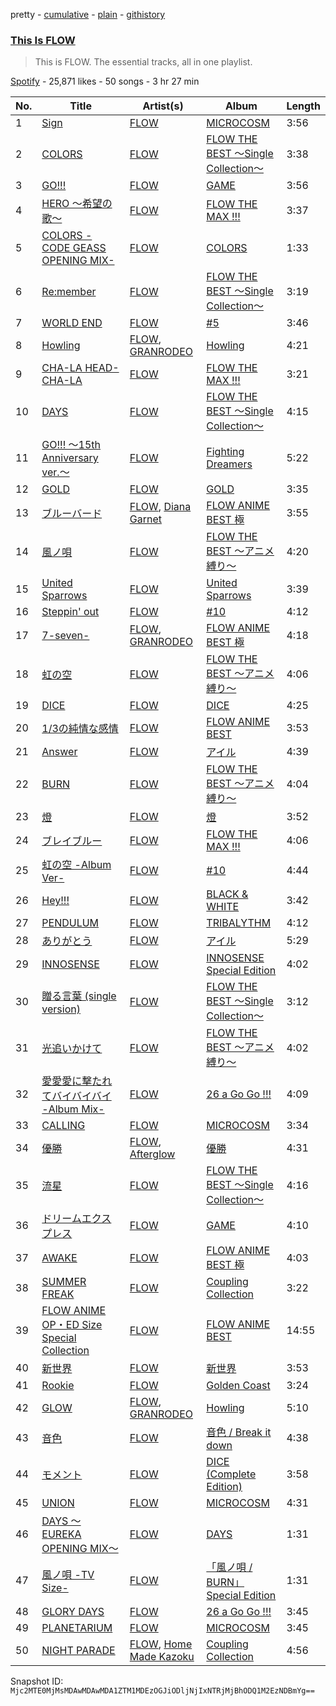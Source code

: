 pretty - [cumulative](/playlists/cumulative/37i9dQZF1DZ06evO22IRjV.md) - [plain](/playlists/plain/37i9dQZF1DZ06evO22IRjV) - [githistory](https://github.githistory.xyz/mackorone/spotify-playlist-archive/blob/main/playlists/plain/37i9dQZF1DZ06evO22IRjV)

### [This Is FLOW](https://open.spotify.com/playlist/37i9dQZF1DZ06evO22IRjV)

> This is FLOW\. The essential tracks, all in one playlist.

[Spotify](https://open.spotify.com/user/spotify) - 25,871 likes - 50 songs - 3 hr 27 min

| No. | Title | Artist(s) | Album | Length |
|---|---|---|---|---|
| 1 | [Sign](https://open.spotify.com/track/0xmWQKzc5m9rLv2ucDWxwD) | [FLOW](https://open.spotify.com/artist/3w2HqkKa6upwuXEULtGvnY) | [MICROCOSM](https://open.spotify.com/album/6L0bHUXswPcOee9qM1UCIa) | 3:56 |
| 2 | [COLORS](https://open.spotify.com/track/6bPPyigCphBBQ9781j6eKM) | [FLOW](https://open.spotify.com/artist/3w2HqkKa6upwuXEULtGvnY) | [FLOW THE BEST 〜Single Collection〜](https://open.spotify.com/album/0EWoUxWh0SqcK0jN6UTbFc) | 3:38 |
| 3 | [GO!!!](https://open.spotify.com/track/30WNOfFRiqgebO4eRkCii8) | [FLOW](https://open.spotify.com/artist/3w2HqkKa6upwuXEULtGvnY) | [GAME](https://open.spotify.com/album/2qy7Hzhs2blyL2zuXsHIsC) | 3:56 |
| 4 | [HERO 〜希望の歌〜](https://open.spotify.com/track/1o7D1gLUgpFR3eJfIgpSUx) | [FLOW](https://open.spotify.com/artist/3w2HqkKa6upwuXEULtGvnY) | [FLOW THE MAX !!!](https://open.spotify.com/album/1a2YLSyokgLs0QB6nnmk3A) | 3:37 |
| 5 | [COLORS \-CODE GEASS OPENING MIX\-](https://open.spotify.com/track/6xUBXdVdzs50AvqARndD1A) | [FLOW](https://open.spotify.com/artist/3w2HqkKa6upwuXEULtGvnY) | [COLORS](https://open.spotify.com/album/2eRkUeDSQpD0AuSUyR39nB) | 1:33 |
| 6 | [Re:member](https://open.spotify.com/track/1hoQxGi3ujVYUzQDhXfvkN) | [FLOW](https://open.spotify.com/artist/3w2HqkKa6upwuXEULtGvnY) | [FLOW THE BEST 〜Single Collection〜](https://open.spotify.com/album/0EWoUxWh0SqcK0jN6UTbFc) | 3:19 |
| 7 | [WORLD END](https://open.spotify.com/track/4wODMeGBAwLAmq0zSAb8Z3) | [FLOW](https://open.spotify.com/artist/3w2HqkKa6upwuXEULtGvnY) | [\#5](https://open.spotify.com/album/0Q1yRFAqGMM58SjTyPT3xV) | 3:46 |
| 8 | [Howling](https://open.spotify.com/track/1Iexk6Gy5GJLxeXD5fqf85) | [FLOW](https://open.spotify.com/artist/3w2HqkKa6upwuXEULtGvnY), [GRANRODEO](https://open.spotify.com/artist/3LnMh597QKlMqWqqXz7woc) | [Howling](https://open.spotify.com/album/67rn1nDTMSZY5mBI1QZQsf) | 4:21 |
| 9 | [CHA\-LA HEAD\-CHA\-LA](https://open.spotify.com/track/55OTFD2MPHvPZrHYxGrjbg) | [FLOW](https://open.spotify.com/artist/3w2HqkKa6upwuXEULtGvnY) | [FLOW THE MAX !!!](https://open.spotify.com/album/1a2YLSyokgLs0QB6nnmk3A) | 3:21 |
| 10 | [DAYS](https://open.spotify.com/track/49g1yJUzm4VbQUrKTIcQIa) | [FLOW](https://open.spotify.com/artist/3w2HqkKa6upwuXEULtGvnY) | [FLOW THE BEST 〜Single Collection〜](https://open.spotify.com/album/0EWoUxWh0SqcK0jN6UTbFc) | 4:15 |
| 11 | [GO!!! 〜15th Anniversary ver.〜](https://open.spotify.com/track/0MqEHknhIF88dJmcT3AXrI) | [FLOW](https://open.spotify.com/artist/3w2HqkKa6upwuXEULtGvnY) | [Fighting Dreamers](https://open.spotify.com/album/3zUIaK0fWvP24o9CVOCIvg) | 5:22 |
| 12 | [GOLD](https://open.spotify.com/track/7DeZ5S6wvmsRUq8qVCj4le) | [FLOW](https://open.spotify.com/artist/3w2HqkKa6upwuXEULtGvnY) | [GOLD](https://open.spotify.com/album/58Ehuw7hNz8w3dkj2RpQy4) | 3:35 |
| 13 | [ブルーバード](https://open.spotify.com/track/5mdvXxeJTn71DzTtTyOfxQ) | [FLOW](https://open.spotify.com/artist/3w2HqkKa6upwuXEULtGvnY), [Diana Garnet](https://open.spotify.com/artist/3H7zTgVfGK3oXE0j33UatD) | [FLOW ANIME BEST 極](https://open.spotify.com/album/44oxh50xgNjefTkN94ZXUG) | 3:55 |
| 14 | [風ノ唄](https://open.spotify.com/track/5y8mKpDw0khxf6WMyJi14w) | [FLOW](https://open.spotify.com/artist/3w2HqkKa6upwuXEULtGvnY) | [FLOW THE BEST 〜アニメ縛り〜](https://open.spotify.com/album/1RfSdRNZ32MVoDVs0ZRchO) | 4:20 |
| 15 | [United Sparrows](https://open.spotify.com/track/49KkIt4ilha2JSCkeUI0eR) | [FLOW](https://open.spotify.com/artist/3w2HqkKa6upwuXEULtGvnY) | [United Sparrows](https://open.spotify.com/album/3eF5AwP5KQ7us5cHudHttS) | 3:39 |
| 16 | [Steppin' out](https://open.spotify.com/track/3B2sFt25j7ThJeJtsSaUw3) | [FLOW](https://open.spotify.com/artist/3w2HqkKa6upwuXEULtGvnY) | [\#10](https://open.spotify.com/album/2ZuSfjDBbARj2PDZLfA9vW) | 4:12 |
| 17 | [7\-seven\-](https://open.spotify.com/track/780QeWn8OYJXSqpNTgt5pY) | [FLOW](https://open.spotify.com/artist/3w2HqkKa6upwuXEULtGvnY), [GRANRODEO](https://open.spotify.com/artist/3LnMh597QKlMqWqqXz7woc) | [FLOW ANIME BEST 極](https://open.spotify.com/album/44oxh50xgNjefTkN94ZXUG) | 4:18 |
| 18 | [虹の空](https://open.spotify.com/track/0KV8TzuV6OGspByLVpyYPS) | [FLOW](https://open.spotify.com/artist/3w2HqkKa6upwuXEULtGvnY) | [FLOW THE BEST 〜アニメ縛り〜](https://open.spotify.com/album/1RfSdRNZ32MVoDVs0ZRchO) | 4:06 |
| 19 | [DICE](https://open.spotify.com/track/1xm4MuXmiLz4KKKx5nqBHD) | [FLOW](https://open.spotify.com/artist/3w2HqkKa6upwuXEULtGvnY) | [DICE](https://open.spotify.com/album/73xTnF27ekpsPFm42Zs2J1) | 4:25 |
| 20 | [1/3の純情な感情](https://open.spotify.com/track/3TCMnZY6XV6xNBDRzl7fdm) | [FLOW](https://open.spotify.com/artist/3w2HqkKa6upwuXEULtGvnY) | [FLOW ANIME BEST](https://open.spotify.com/album/7GMKu72g0P38Zb4A3U80UA) | 3:53 |
| 21 | [Answer](https://open.spotify.com/track/0lDEkAEv0QuxJGZ1nn4JIx) | [FLOW](https://open.spotify.com/artist/3w2HqkKa6upwuXEULtGvnY) | [アイル](https://open.spotify.com/album/1tFNscYr6PKailCy9Wralg) | 4:39 |
| 22 | [BURN](https://open.spotify.com/track/2gUYrbCQ3kbtPr6Xcte7IB) | [FLOW](https://open.spotify.com/artist/3w2HqkKa6upwuXEULtGvnY) | [FLOW THE BEST 〜アニメ縛り〜](https://open.spotify.com/album/1RfSdRNZ32MVoDVs0ZRchO) | 4:04 |
| 23 | [燈](https://open.spotify.com/track/5U5ZUDFkEDbErnxGUISDI5) | [FLOW](https://open.spotify.com/artist/3w2HqkKa6upwuXEULtGvnY) | [燈](https://open.spotify.com/album/61xd3iE3CxUoBoswb7xrZ5) | 3:52 |
| 24 | [ブレイブルー](https://open.spotify.com/track/5C3yntMb2Qi5i61c7VUUC4) | [FLOW](https://open.spotify.com/artist/3w2HqkKa6upwuXEULtGvnY) | [FLOW THE MAX !!!](https://open.spotify.com/album/1a2YLSyokgLs0QB6nnmk3A) | 4:06 |
| 25 | [虹の空 \-Album Ver\-](https://open.spotify.com/track/2s6rDhIa7l0UKvZGMOkSNs) | [FLOW](https://open.spotify.com/artist/3w2HqkKa6upwuXEULtGvnY) | [\#10](https://open.spotify.com/album/2ZuSfjDBbARj2PDZLfA9vW) | 4:44 |
| 26 | [Hey!!!](https://open.spotify.com/track/1ccEcnMjkBufGHaxi4Yzdp) | [FLOW](https://open.spotify.com/artist/3w2HqkKa6upwuXEULtGvnY) | [BLACK & WHITE](https://open.spotify.com/album/5REfiCQKIQ8BkQUjQlzvfF) | 3:42 |
| 27 | [PENDULUM](https://open.spotify.com/track/5HlyhgXglM2BSJocbcfeih) | [FLOW](https://open.spotify.com/artist/3w2HqkKa6upwuXEULtGvnY) | [TRIBALYTHM](https://open.spotify.com/album/6A0ykwv3Udt4lliPV0o1ar) | 4:12 |
| 28 | [ありがとう](https://open.spotify.com/track/3qMQ7fdeXHUoMLF2l1zK5o) | [FLOW](https://open.spotify.com/artist/3w2HqkKa6upwuXEULtGvnY) | [アイル](https://open.spotify.com/album/1tFNscYr6PKailCy9Wralg) | 5:29 |
| 29 | [INNOSENSE](https://open.spotify.com/track/1rRy8TzvkjTxvI2moGqmDl) | [FLOW](https://open.spotify.com/artist/3w2HqkKa6upwuXEULtGvnY) | [INNOSENSE Special Edition](https://open.spotify.com/album/3JxLf3XTj5Qw3jrnJeqjgV) | 4:02 |
| 30 | [贈る言葉 \(single version\)](https://open.spotify.com/track/4MYNEFBZXSUViahKeSAVaa) | [FLOW](https://open.spotify.com/artist/3w2HqkKa6upwuXEULtGvnY) | [FLOW THE BEST 〜Single Collection〜](https://open.spotify.com/album/0EWoUxWh0SqcK0jN6UTbFc) | 3:12 |
| 31 | [光追いかけて](https://open.spotify.com/track/6StfWg4HEWGZfuMcfmHoyg) | [FLOW](https://open.spotify.com/artist/3w2HqkKa6upwuXEULtGvnY) | [FLOW THE BEST 〜アニメ縛り〜](https://open.spotify.com/album/1RfSdRNZ32MVoDVs0ZRchO) | 4:02 |
| 32 | [愛愛愛に撃たれてバイバイバイ \-Album Mix\-](https://open.spotify.com/track/4GOH8KtqBnL5q2nGkWkbv4) | [FLOW](https://open.spotify.com/artist/3w2HqkKa6upwuXEULtGvnY) | [26 a Go Go !!!](https://open.spotify.com/album/071gTMhYxs1dSa4uUDECQs) | 4:09 |
| 33 | [CALLING](https://open.spotify.com/track/3BSBk36aL1s8W2idgESjGk) | [FLOW](https://open.spotify.com/artist/3w2HqkKa6upwuXEULtGvnY) | [MICROCOSM](https://open.spotify.com/album/6L0bHUXswPcOee9qM1UCIa) | 3:34 |
| 34 | [優勝](https://open.spotify.com/track/27VXRcYHf59cItmZyCfQPQ) | [FLOW](https://open.spotify.com/artist/3w2HqkKa6upwuXEULtGvnY), [Afterglow](https://open.spotify.com/artist/4Gahj9N72kVKOBZbKMu0OI) | [優勝](https://open.spotify.com/album/3MC0ieKmwAVeSQVKqi0Twc) | 4:31 |
| 35 | [流星](https://open.spotify.com/track/1eTKBnh7Kczg3hggOcnf6v) | [FLOW](https://open.spotify.com/artist/3w2HqkKa6upwuXEULtGvnY) | [FLOW THE BEST 〜Single Collection〜](https://open.spotify.com/album/0EWoUxWh0SqcK0jN6UTbFc) | 4:16 |
| 36 | [ドリームエクスプレス](https://open.spotify.com/track/2aQ5QezEYtIbASLmvrJgMt) | [FLOW](https://open.spotify.com/artist/3w2HqkKa6upwuXEULtGvnY) | [GAME](https://open.spotify.com/album/2qy7Hzhs2blyL2zuXsHIsC) | 4:10 |
| 37 | [AWAKE](https://open.spotify.com/track/4gSCA9MWYMEiSnmuB0r2DY) | [FLOW](https://open.spotify.com/artist/3w2HqkKa6upwuXEULtGvnY) | [FLOW ANIME BEST 極](https://open.spotify.com/album/44oxh50xgNjefTkN94ZXUG) | 4:03 |
| 38 | [SUMMER FREAK](https://open.spotify.com/track/0KtSYH0aepPLGfpMZ91xD0) | [FLOW](https://open.spotify.com/artist/3w2HqkKa6upwuXEULtGvnY) | [Coupling Collection](https://open.spotify.com/album/3c4FIbzIYzS7BdKoOZOarx) | 3:22 |
| 39 | [FLOW ANIME OP・ED Size Special Collection](https://open.spotify.com/track/0FS7VElufgTEqTDDgPMYzg) | [FLOW](https://open.spotify.com/artist/3w2HqkKa6upwuXEULtGvnY) | [FLOW ANIME BEST](https://open.spotify.com/album/7GMKu72g0P38Zb4A3U80UA) | 14:55 |
| 40 | [新世界](https://open.spotify.com/track/7bSJx8t6xQUlajgS0UecmL) | [FLOW](https://open.spotify.com/artist/3w2HqkKa6upwuXEULtGvnY) | [新世界](https://open.spotify.com/album/6vjP2Ye1v3lFyG0CcwRnCf) | 3:53 |
| 41 | [Rookie](https://open.spotify.com/track/5Y1OvLqXxai7ZDTjtenWDm) | [FLOW](https://open.spotify.com/artist/3w2HqkKa6upwuXEULtGvnY) | [Golden Coast](https://open.spotify.com/album/4uxBcrKApgTExBfq07yulB) | 3:24 |
| 42 | [GLOW](https://open.spotify.com/track/1RDryrNg8yuMfMb51Geosd) | [FLOW](https://open.spotify.com/artist/3w2HqkKa6upwuXEULtGvnY), [GRANRODEO](https://open.spotify.com/artist/3LnMh597QKlMqWqqXz7woc) | [Howling](https://open.spotify.com/album/67rn1nDTMSZY5mBI1QZQsf) | 5:10 |
| 43 | [音色](https://open.spotify.com/track/0hLxJzPDAP096Bz0fRZ3L6) | [FLOW](https://open.spotify.com/artist/3w2HqkKa6upwuXEULtGvnY) | [音色 / Break it down](https://open.spotify.com/album/7ryXVjydzPTwKLVeQIddYm) | 4:38 |
| 44 | [モメント](https://open.spotify.com/track/1PpedV5nWpHk2R23ARixX9) | [FLOW](https://open.spotify.com/artist/3w2HqkKa6upwuXEULtGvnY) | [DICE \(Complete Edition\)](https://open.spotify.com/album/4PepWTYHniNNHAM5kbSk0Q) | 3:58 |
| 45 | [UNION](https://open.spotify.com/track/44pT8b44JEKUU5UdGVf2br) | [FLOW](https://open.spotify.com/artist/3w2HqkKa6upwuXEULtGvnY) | [MICROCOSM](https://open.spotify.com/album/6L0bHUXswPcOee9qM1UCIa) | 4:31 |
| 46 | [DAYS 〜EUREKA OPENING MIX〜](https://open.spotify.com/track/7vJYGBXAIBtnA1Gqnc44oD) | [FLOW](https://open.spotify.com/artist/3w2HqkKa6upwuXEULtGvnY) | [DAYS](https://open.spotify.com/album/5MsoxL2VpPzd6m4o83HkTY) | 1:31 |
| 47 | [風ノ唄 \-TV Size\-](https://open.spotify.com/track/7kVgMFdMrTN48KZmAM1opl) | [FLOW](https://open.spotify.com/artist/3w2HqkKa6upwuXEULtGvnY) | [「風ノ唄 / BURN」Special Edition](https://open.spotify.com/album/4ZBpseaR2Lzz6U58chlrk4) | 1:31 |
| 48 | [GLORY DAYS](https://open.spotify.com/track/3ad19A6jKYDikNoOtjxVXM) | [FLOW](https://open.spotify.com/artist/3w2HqkKa6upwuXEULtGvnY) | [26 a Go Go !!!](https://open.spotify.com/album/071gTMhYxs1dSa4uUDECQs) | 3:45 |
| 49 | [PLANETARIUM](https://open.spotify.com/track/5euS1eMWE65z8q2UpL0mgB) | [FLOW](https://open.spotify.com/artist/3w2HqkKa6upwuXEULtGvnY) | [MICROCOSM](https://open.spotify.com/album/6L0bHUXswPcOee9qM1UCIa) | 3:45 |
| 50 | [NIGHT PARADE](https://open.spotify.com/track/0z5V1ReQNK5Lkoz2ZADDHB) | [FLOW](https://open.spotify.com/artist/3w2HqkKa6upwuXEULtGvnY), [Home Made Kazoku](https://open.spotify.com/artist/2KnTQRef7hcVlK7vO9wPzI) | [Coupling Collection](https://open.spotify.com/album/3c4FIbzIYzS7BdKoOZOarx) | 4:56 |

Snapshot ID: `Mjc2MTE0MjMsMDAwMDAwMDA1ZTM1MDEzOGJiODljNjIxNTRjMjBhODQ1M2EzNDBmYg==`
